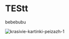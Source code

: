 # TEStt
bebebubu

![krasivie-kartinki-peizazh-1](https://github.com/user-attachments/assets/293a8264-c0b5-46e2-9015-4481891a2162)
